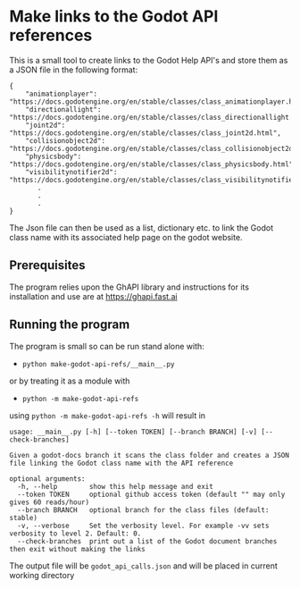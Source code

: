 # Make links to the Godot API references

This is a small tool to create links to the Godot Help API's and store them as a JSON file in the following format:

```
{
    "animationplayer": "https://docs.godotengine.org/en/stable/classes/class_animationplayer.html", 
    "directionallight": "https://docs.godotengine.org/en/stable/classes/class_directionallight.html", 
    "joint2d": "https://docs.godotengine.org/en/stable/classes/class_joint2d.html",
    "collisionobject2d": "https://docs.godotengine.org/en/stable/classes/class_collisionobject2d.html",
    "physicsbody": "https://docs.godotengine.org/en/stable/classes/class_physicsbody.html",
    "visibilitynotifier2d": "https://docs.godotengine.org/en/stable/classes/class_visibilitynotifier2d.html",
       .
       .
       .
}
```
The Json file can then be used as a list, dictionary etc. to link the Godot class name with its associated help
page on the godot website.

## Prerequisites
The program relies upon the GhAPI library  and instructions for its installation and use are at https://ghapi.fast.ai

## Running the program

The program is small so can be run stand alone with:
* `python make-godot-api-refs/__main__.py ` <br/>

or by treating it as a module with 
* `python -m make-godot-api-refs`

using `python -m make-godot-api-refs -h` will result in 

```
usage: __main__.py [-h] [--token TOKEN] [--branch BRANCH] [-v] [--check-branches]

Given a godot-docs branch it scans the class folder and creates a JSON file linking the Godot class name with the API reference

optional arguments:
  -h, --help        show this help message and exit
  --token TOKEN     optional github access token (default "" may only gives 60 reads/hour)
  --branch BRANCH   optional branch for the class files (default: stable)
  -v, --verbose     Set the verbosity level. For example -vv sets verbosity to level 2. Default: 0.
  --check-branches  print out a list of the Godot document branches then exit without making the links
```

The output file will be `godot_api_calls.json` and will be placed in current working directory 






